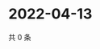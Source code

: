 # 2022-04-13

共 0 条

<!-- BEGIN WEIBO -->
<!-- 最后更新时间 Wed Apr 13 2022 19:13:16 GMT+0800 (China Standard Time) -->

<!-- END WEIBO -->
